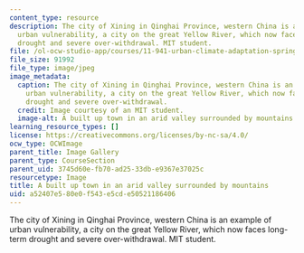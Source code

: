 ```yaml
---
content_type: resource
description: The city of Xining in Qinghai Province, western China is an example of
  urban vulnerability, a city on the great Yellow River, which now faces long-term
  drought and severe over-withdrawal. MIT student.
file: /ol-ocw-studio-app/courses/11-941-urban-climate-adaptation-spring-2011/a52407e580e0f543e5cde50521186406_valley.jpg
file_size: 91992
file_type: image/jpeg
image_metadata:
  caption: The city of Xining in Qinghai Province, western China is an example of
    urban vulnerability, a city on the great Yellow River, which now faces long-term
    drought and severe over-withdrawal.
  credit: Image courtesy of an MIT student.
  image-alt: A built up town in an arid valley surrounded by mountains.
learning_resource_types: []
license: https://creativecommons.org/licenses/by-nc-sa/4.0/
ocw_type: OCWImage
parent_title: Image Gallery
parent_type: CourseSection
parent_uid: 3745d60e-fb70-ad25-33db-e9367e37025c
resourcetype: Image
title: A built up town in an arid valley surrounded by mountains
uid: a52407e5-80e0-f543-e5cd-e50521186406
---
```

The city of Xining in Qinghai Province, western China is an example of urban vulnerability, a city on the great Yellow River, which now faces long-term drought and severe over-withdrawal. MIT student.